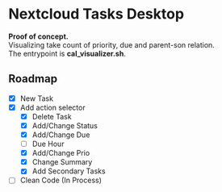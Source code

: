 # Nextcloud Tasks Desktop
**Proof of concept.**<br />
Visualizing take count of priority, due and parent-son relation.<br />
The entrypoint is **cal_visualizer.sh**.

## Roadmap
- [x] New Task
- [x] Add action selector
  - [x] Delete Task
  - [x] Add/Change Status
  - [x] Add/Change Due
  - [ ] Due Hour
  - [x] Add/Change Prio
  - [x] Change Summary
  - [x] Add Secondary Tasks

- [ ] Clean Code (In Process)
